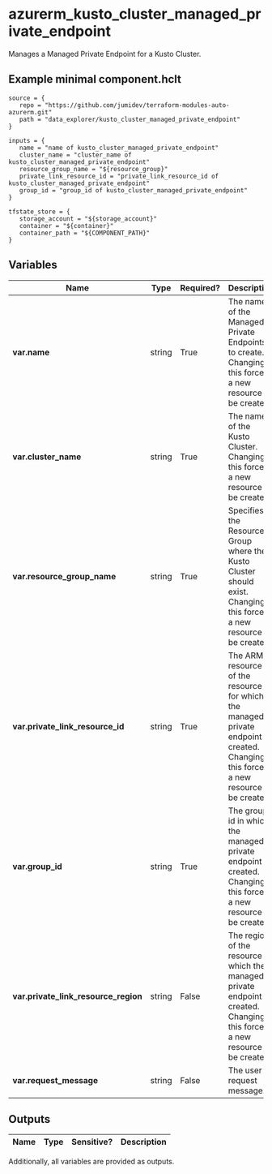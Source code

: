 # azurerm_kusto_cluster_managed_private_endpoint

Manages a Managed Private Endpoint for a Kusto Cluster.

## Example minimal component.hclt

```hcl
source = {
   repo = "https://github.com/jumidev/terraform-modules-auto-azurerm.git" 
   path = "data_explorer/kusto_cluster_managed_private_endpoint" 
}

inputs = {
   name = "name of kusto_cluster_managed_private_endpoint" 
   cluster_name = "cluster_name of kusto_cluster_managed_private_endpoint" 
   resource_group_name = "${resource_group}" 
   private_link_resource_id = "private_link_resource_id of kusto_cluster_managed_private_endpoint" 
   group_id = "group_id of kusto_cluster_managed_private_endpoint" 
}

tfstate_store = {
   storage_account = "${storage_account}" 
   container = "${container}" 
   container_path = "${COMPONENT_PATH}" 
}

```

## Variables

| Name | Type | Required? |  Description |
| ---- | ---- | --------- |  ----------- |
| **var.name** | string | True | The name of the Managed Private Endpoints to create. Changing this forces a new resource to be created. | 
| **var.cluster_name** | string | True | The name of the Kusto Cluster. Changing this forces a new resource to be created. | 
| **var.resource_group_name** | string | True | Specifies the Resource Group where the Kusto Cluster should exist. Changing this forces a new resource to be created. | 
| **var.private_link_resource_id** | string | True | The ARM resource ID of the resource for which the managed private endpoint is created. Changing this forces a new resource to be created. | 
| **var.group_id** | string | True | The group id in which the managed private endpoint is created. Changing this forces a new resource to be created. | 
| **var.private_link_resource_region** | string | False | The region of the resource to which the managed private endpoint is created. Changing this forces a new resource to be created. | 
| **var.request_message** | string | False | The user request message. | 



## Outputs

| Name | Type | Sensitive? | Description |
| ---- | ---- | --------- | --------- |

Additionally, all variables are provided as outputs.
